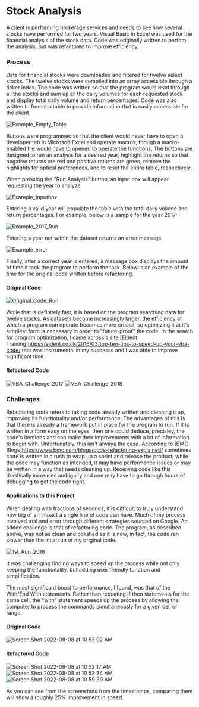 # Stock Analysis
A client is performing brokerage services and needs to see how several stocks have performed for two years. Visual Basic in Excel was used for the financial analysis of the stock data.  Code was originally written to perfom the analysis, but was refactored to improve efficiency.
### Process

Data for financial stocks were downloaded and filtered for twelve select stocks.  The twelve stocks were compiled into an array accessible through a ticker index.  The code was written so that the program would read through all the stocks and sum up all the daily volumes for each requested stock and display total daily volume and return percentages.  Code was also written to format a table to provide information that is easily accessible for the client

![Example_Empty_Table](https://user-images.githubusercontent.com/108758105/183268838-0af21f2e-4684-4eb3-8e2e-c42ef62bdc28.png)

Buttons were programmed so that the client would never have to open a developer tab in Microsoft Excel and operate macros, though a macro-enabled file would have to opened to operate the functions.  The buttons are designed to run an analysis for a desired year, highlight the returns so that negative returns are red and positive returns are green, remove the highlights for optical preferences, and to reset the entire table, respectively.

When pressing the "Run Analysis" button, an input box will appear requesting the year to analyze

![Example_Inputbox](https://user-images.githubusercontent.com/108758105/183269386-50d18bc6-de5a-4e6f-9552-9cbfac1a83b0.png)

Entering a valid year will populate the table with the total daily volume and return percentages. For example, below is a sample for the year 2017:

![Example_2017_Run](https://user-images.githubusercontent.com/108758105/183269458-b1996f56-51e1-4644-88b8-ea8aa928e914.png)

Entering a year not within the dataset returns an error message

![Example_error](https://user-images.githubusercontent.com/108758105/183269430-734e04a1-daa2-4444-afb9-e1f30e04ef89.png)

Finally, after a correct year is entered, a message box displays the amount of time it took the program to perform the task.  Below is an example of the time for the original code written before refactoring.


#### Original Code
![Original_Code_Run](https://user-images.githubusercontent.com/108758105/183269664-dd166459-f3da-455b-8cb8-f94b05142139.png)

While that is definitely fast, it is based on the program searching data for twelve stocks.  As datasets become increasingly larger, the efficiency at which a program can operate becomes more crucial, so optimizing it at it's simplest form is necessary in order to "future-proof" the code. In the search for program optimization, I came across a site [Eident Training]https://eident.co.uk/2016/03/top-ten-tips-to-speed-up-your-vba-code/ that was instrumental in my successs and I was able to improve significant time.


#### Refactored Code
![VBA_Challenge_2017](https://user-images.githubusercontent.com/108758105/183270004-4995e92e-adab-4642-b181-13bc5a495b10.png) ![VBA_Challenge_2018](https://user-images.githubusercontent.com/108758105/183270009-6ee2a035-d7a3-4078-9d02-29c5e1d47bfa.png)


### Challenges

  Refactoring code refers to taking code already written and cleaning it up, improving its functionality and/or performance.  The advantages of this is that there is already a framework put in place for the program to run.  If it is written in a form easy on the eyes, then one could deduce, precisley, the code's itentions and can make their improvements with a lot of information to begin with.  Unfortunately, this isn't always the case.  According to [BMC Blogs]https://www.bmc.com/blogs/code-refactoring-explained/ sometimes code is written in a rush to wrap up a sprint and release the product; while the code may function as intended, it may have performance issues or may be written in a way that needs cleaning up.  Receiving code like this drastically increases ambiguity and one may have to go through hours of debugging to get the code right.
  
#### Applications to this Project

When dealing with fractions of seconds, it is difficult to truly understand how big of an impact a single line of code can have.  Much of my process involved trial and error through different strategies sourced on Google.  An added challenge is that of refactoring code.  The program, as described above, was not as clean and polished as it is now, in fact, the code ran slower than the intial run of my original code.

![1st_Run_2018](https://user-images.githubusercontent.com/108758105/183270054-95bccb7b-f4d8-4045-ae0f-d44ffbe01279.png)

It was challenging finding ways to speed up the process while not only keeping the functionality, but adding user friendly function and simplification.

The most significant boost to performance, I found, was that of the With/End With statements.  Rather than repeating If then statements for the same cell, the "with" statement speeds up the process by allowing the computer to process the commands simultaneously for a given cell or range.


#### Original Code
![Screen Shot 2022-08-08 at 10 53 02 AM](https://user-images.githubusercontent.com/108758105/183447990-bba831c9-8c97-49a6-a53a-462e5fb279ee.png) 


#### Refactored Code
![Screen Shot 2022-08-08 at 10 52 17 AM](https://user-images.githubusercontent.com/108758105/183447997-151ca383-f203-42e1-96eb-d2e5135d4bfb.png)
![Screen Shot 2022-08-08 at 10 52 34 AM](https://user-images.githubusercontent.com/108758105/183447993-f7a5a978-edf0-472b-b1bb-30c7ec4ae1e2.png)
![Screen Shot 2022-08-08 at 10 59 39 AM](https://user-images.githubusercontent.com/108758105/183448744-90303c19-676a-45a8-8ba6-e596ecb4b892.png)

As you can see from the screenshots from the timestamps, comparing them will show a roughly 25% improvement in speed.
